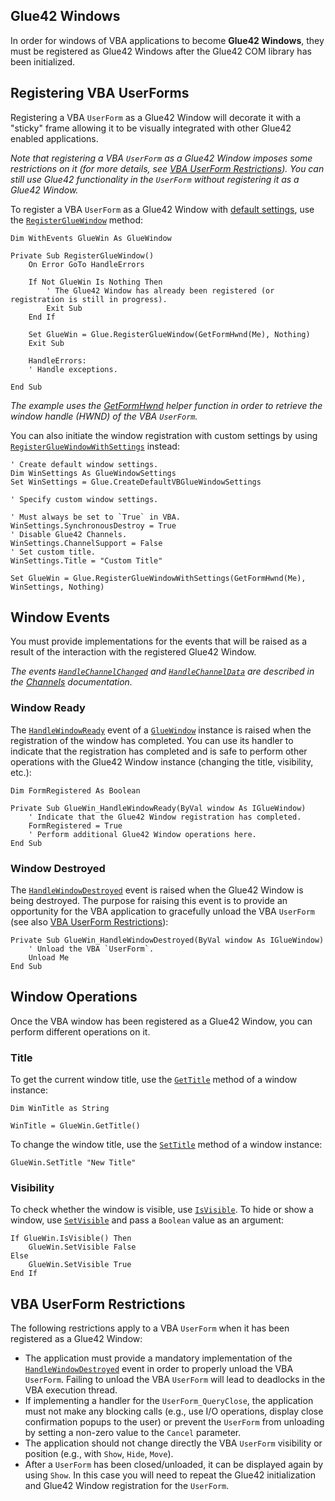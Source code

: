 ## Glue42 Windows

In order for windows of VBA applications to become **Glue42 Windows**, they must be registered as Glue42 Windows after the Glue42 COM library has been initialized. 

## Registering VBA UserForms

Registering a VBA `UserForm` as a Glue42 Window will decorate it with a "sticky" frame allowing it to be visually integrated with other Glue42 enabled applications.

*Note that registering a VBA `UserForm` as a Glue42 Window imposes some restrictions on it (for more details, see [VBA UserForm Restrictions](#vba_userform_restrictions)). You can still use Glue42 functionality in the `UserForm` without registering it as a Glue42 Window.*

To register a VBA `UserForm` as a Glue42 Window with [default settings](../../../../getting-started/how-to/glue42-enable-your-app/vba/index.html#classes-gluewindowsettings), use the [`RegisterGlueWindow`](../../../../getting-started/how-to/glue42-enable-your-app/vba/index.html#registergluewindow) method:

```vbnet
Dim WithEvents GlueWin As GlueWindow

Private Sub RegisterGlueWindow()
    On Error GoTo HandleErrors

    If Not GlueWin Is Nothing Then
        ' The Glue42 Window has already been registered (or registration is still in progress).
        Exit Sub
    End If

    Set GlueWin = Glue.RegisterGlueWindow(GetFormHwnd(Me), Nothing)
    Exit Sub

    HandleErrors:
    ' Handle exceptions.

End Sub
```

*The example uses the [GetFormHwnd](../../../../getting-started/how-to/glue42-enable-your-app/vba/index.html#getformhwnd) helper function in order to retrieve the window handle (HWND) of the VBA `UserForm`.*

You can also initiate the window registration with custom settings by using [`RegisterGlueWindowWithSettings`](../../../../getting-started/how-to/glue42-enable-your-app/vba/index.html#registergluewindowwithsettings) instead:

```vbnet
' Create default window settings.
Dim WinSettings As GlueWindowSettings
Set WinSettings = Glue.CreateDefaultVBGlueWindowSettings

' Specify custom window settings.

' Must always be set to `True` in VBA.
WinSettings.SynchronousDestroy = True
' Disable Glue42 Channels. 
WinSettings.ChannelSupport = False
' Set custom title.
WinSettings.Title = "Custom Title"

Set GlueWin = Glue.RegisterGlueWindowWithSettings(GetFormHwnd(Me), WinSettings, Nothing)
```

## Window Events

You must provide implementations for the events that will be raised as a result of the interaction with the registered Glue42 Window.

*The events [`HandleChannelChanged`](../../../../getting-started/how-to/glue42-enable-your-app/vba/index.html#handlechannelchanged) and [`HandleChannelData`](../../../../getting-started/how-to/glue42-enable-your-app/vba/index.html#handlechanneldata) are described in the [Channels](../../../data-sharing-between-apps/channels/vba/index.html) documentation.*

### Window Ready

The [`HandleWindowReady`](../../../../getting-started/how-to/glue42-enable-your-app/vba/index.html#handlewindowready) event of a [`GlueWindow`](../../../../getting-started/how-to/glue42-enable-your-app/vba/index.html#classes-gluewindow) instance is raised when the registration of the window has completed. You can use its handler to indicate that the registration has completed and is safe to perform other operations with the Glue42 Window instance (changing the title, visibility, etc.):

```vbnet
Dim FormRegistered As Boolean

Private Sub GlueWin_HandleWindowReady(ByVal window As IGlueWindow)
    ' Indicate that the Glue42 Window registration has completed.
    FormRegistered = True
    ' Perform additional Glue42 Window operations here.
End Sub
```

### Window Destroyed

The [`HandleWindowDestroyed`](../../../../getting-started/how-to/glue42-enable-your-app/vba/index.html#handlewindowdestroyed) event is raised when the Glue42 Window is being destroyed. The purpose for raising this event is to provide an opportunity for the VBA application to gracefully unload the VBA `UserForm` (see also [VBA UserForm Restrictions](#vba_userform_restrictions)):

```vbnet
Private Sub GlueWin_HandleWindowDestroyed(ByVal window As IGlueWindow)
    ' Unload the VBA `UserForm`.
    Unload Me
End Sub
```

## Window Operations

Once the VBA window has been registered as a Glue42 Window, you can perform different operations on it.

### Title

To get the current window title, use the [`GetTitle`](../../../../getting-started/how-to/glue42-enable-your-app/vba/index.html#gettitle) method of a window instance:

```vbnet
Dim WinTitle as String

WinTitle = GlueWin.GetTitle()
```

To change the window title, use the [`SetTitle`](../../../../getting-started/how-to/glue42-enable-your-app/vba/index.html#settitle) method of a window instance:

```vbnet
GlueWin.SetTitle "New Title"
```

### Visibility

To check whether the window is visible, use [`IsVisible`](../../../../getting-started/how-to/glue42-enable-your-app/vba/index.html#isvisible). To hide or show a window, use [`SetVisible`](../../../../getting-started/how-to/glue42-enable-your-app/vba/index.html#setvisible) and pass a `Boolean` value as an argument:

```vbnet
If GlueWin.IsVisible() Then
    GlueWin.SetVisible False
Else
    GlueWin.SetVisible True
End If
```

## VBA UserForm Restrictions

The following restrictions apply to a VBA `UserForm` when it has been registered as a Glue42 Window:

- The application must provide a mandatory implementation of the [`HandleWindowDestroyed`](../../../../getting-started/how-to/glue42-enable-your-app/vba/index.html#handlewindowdestroyed) event in order to properly unload the VBA `UserForm`. Failing to unload the VBA `UserForm` will lead to deadlocks in the VBA execution thread.
- If implementing a handler for the `UserForm_QueryClose`, the application must not make any blocking calls (e.g., use I/O operations, display close confirmation popups to the user) or prevent the `UserForm` from unloading by setting a non-zero value to the `Cancel` parameter.
- The application should not change directly the VBA `UserForm` visibility or position (e.g., with `Show`, `Hide`, `Move`).
- After a `UserForm` has been closed/unloaded, it can be displayed again by using `Show`. In this case you will need to repeat the Glue42 initialization and Glue42 Window registration for the `UserForm`. 